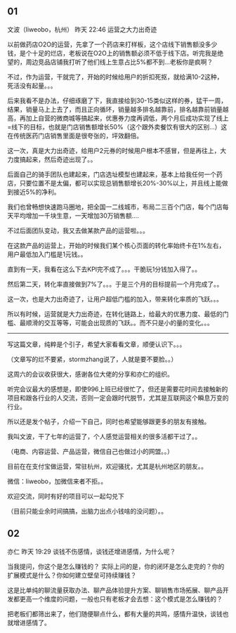 ## 01

文波（liweobo，杭州）
昨天 22:46
运营之大力出奇迹

以前做药店O2O的运营，先拿了一个药店来打样板，这个店线下销售额没多少钱，是个十足的烂店，老板说在O2O上的销售额必须不低于线下店。听完我是绝望的，周边竞品店铺我打听了他们线上生意占比5%都不到...老板你是疯啊？


不过，作为运营，干就完了，开始的时候给用户的折扣死抠，就给满10-2这种，死活没有起量。。。


后来我看不是办法，仔细琢磨了下，我直接给到30-15类似这样的券，猛干一周，结果，销量马上上去了，而且正向循环，销量越多排名越靠前，排名越靠前销量越高，再加上自营的微商城等搞起来，优惠券力度再调低，两个月后成功实现了线上=线下的目标，也就是门店销售额增长50%（这个跟外卖餐饮有很大的区别...）这在传统医药门店销售里面是很夸张的，坪效翻倍。


这一次，真是大力出奇迹，给用户2元券的时候用户根本不感冒，但是再往上，大力度搞起来，然后奇迹出现了。。


后面自己的骑手团队也建起来，门店选址模型也建起来，基本上给我任何一个药店，只要位置不是太偏，都可以实现总销售额增长20%-30%以上，并且线上能做到接近5%的净利。


我们也曾畅想快速跑马圈地，把全国一二线城市，布局二三百个门店，每个门店每天平均增加一千块生意，一天增加30万销售额....


不过后面团队变动，我又去做某款产品的运营啦。。。

在这款产品的运营上，开始的时候我们某个核心页面的转化率始终卡在1%左右，用户最低加入门槛是1元钱。。

直到有一天，我看在这么下去KPI完不成了。。。干脆玩1分钱加入得了。。

然后第二天，转化率直接做到7%了。。。于是三个月的目标提前一个月完成了。。


这一次，也是大力出奇迹了，让用户超低门槛的加入，带来转化率质的飞跃。。。


所以有时候，运营就是大力出奇迹，在转化链路上，给最大的优惠力度、最低的门槛、最顺滑的交互等等，可能会出现质的飞跃。。而不只是小的量的变化。。。


------------------------

写这篇文章，纯粹是个引子，希望大家看看文章，顺便认识下。。。

（文章写的烂不要紧，stormzhang说了，人就是要不要脸。。）


这周六的会议收获很大，感谢各位大佬的分享和亦仁的组织。

听完会议最大的感想是，即使996上班已经很忙了，但还是需要花时间去接触新的项目和跟各行业的人交流，否则一定会跟时代脱节，尤其是互联网这个瞬息万变的行业。


所以还是发个帖子，介绍一下自己，同时也希望能够跟更多的朋友有接触。


我叫文波，干了七年的运营了，个人感觉运营相关的很多活都干过了。。

（电商、内容运营、产品运营，微信自己也做过小的网盟。。）

目前在在支付宝做运营，常驻杭州，欢迎骚扰，尤其是杭州地区的朋友。。

微信：liweobo，加微信来者不拒。。

欢迎交流，同时有好的项目可以一起勾兑下

（目前只能业余时间搞搞，出脑力出点小钱啥的没问题）。。

## 02

亦仁
昨天 19:29
谈钱不伤感情，谈钱还增进感情，为什么呢？ 

当我提问，你这个是怎么赚钱的？ 实际上问的是，你的闭环是怎么走完的？你的扩展模式是什么？你如何建立壁垒可持续赚钱？ 

这是比单纯的聊流量获取办法、聊产品体验提升方案、聊销售市场拓展、聊产品开发都更高一个维度的问题，一般也只有老板才会去想：这个模式是怎么赚钱的？ 

把老板们都筛出来了，他们随便聊点什么，都有大量的共鸣，感情升温快，谈钱也就增进感情了。

